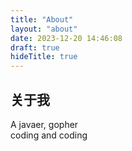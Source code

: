 ```yaml
---
title: "About"
layout: "about"
date: 2023-12-20 14:46:08
draft: true
hideTitle: true
---
```



## 关于我
A javaer, gopher  
coding and coding